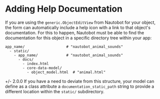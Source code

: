 # Adding Help Documentation

If you are using the `generic.ObjectEditView` from Nautobot for your object, the form can automatically include a help icon with a link to that object's documentation. For this to happen, Nautobot must be able to find the documentation for this object in a specific directory tree within your app:

```no-highlight
app_name/                   # "nautobot_animal_sounds"
  - static/
    - app_name/             # "nautobot_animal_sounds"
      - docs/
        - index.html
        - core-data-model/
          - object_model.html  # "animal.html"
```

+/- 2.0.0
    If you have a need to deviate from this structure, your model can define as a class attribute a `documentation_static_path` string to provide a different location within the `static/` subdirectory.
